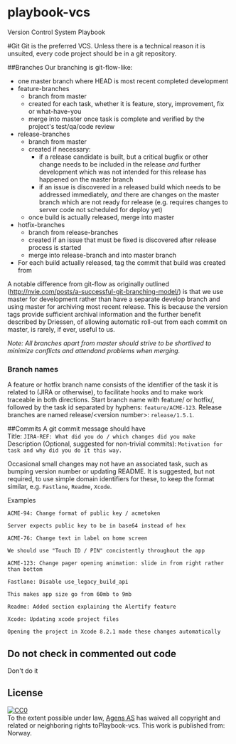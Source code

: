 # playbook-vcs
Version Control System Playbook

#Git
Git is the preferred VCS. Unless there is a technical reason it is unsuited, every code project should be in a git repository.

##Branches
Our branching is git-flow-like:
* one master branch where HEAD is most recent completed development 
* feature-branches
    * branch from master
    * created for each task, whether it is feature, story, improvement, fix or what-have-you
    * merge into master once task is complete and verified by the project's test/qa/code review
* release-branches
    * branch from master
    * created if necessary: 
        * if a release candidate is built, but a critical bugfix or other change needs to be included in the release _and_ further development which was not intended for this release has happened on the master branch
        * if an issue is discovered in a released build which needs to be addressed immediately, _and_ there are changes on the master branch which are not ready for release (e.g. requires changes to server code not scheduled for deploy yet)
    * once build is actually released, merge into master
* hotfix-branches 
    * branch from release-branches
    * created if an issue that must be fixed is discovered after release process is started
    * merge into release-branch and into master branch
* For each build actually released, tag the commit that build was created from
 
A notable difference from git-flow as originally outlined (http://nvie.com/posts/a-successful-git-branching-model/) is that we use master for development rather than have a separate develop branch and using master for archiving most recent release. This is because the version tags provide sufficient archival information and the further benefit described by Driessen, of allowing automatic roll-out from each commit on master, is rarely, if ever, useful to us.

*Note: All branches apart from master should strive to be shortlived to minimize conflicts and attendand problems when merging.*

### Branch names
A feature or hotfix branch name consists of the identifier of the task it is related to (JIRA or otherwise), to facilitate hooks and to make work traceable in both directions. Start branch name with feature/ or hotfix/, followed by the task id separated by hyphens: `feature/ACME-123`. Release branches are named release/&lt;version number&gt;: `release/1.5.1`.

##Commits
A git commit message should have  
Title:
`JIRA-REF: What did you do / which changes did you make`  
Description (Optional, suggested for non-trivial commits):
`Motivation for task and why did you do it this way.`

Occasional small changes may not have an associated task, such as bumping version number or updating README. It is suggested, but not required, to use simple domain identifiers for these, to keep the format similar, e.g. `Fastlane`, `Readme`, `Xcode`.

Examples
```
ACME-94: Change format of public key / acmetoken

Server expects public key to be in base64 instead of hex
```
```
ACME-76: Change text in label on home screen

We should use "Touch ID / PIN" concistently throughout the app
```
```
ACME-123: Change pager opening animation: slide in from right rather than bottom
```
```
Fastlane: Disable use_legacy_build_api

This makes app size go from 60mb to 9mb
```
```
Readme: Added section explaining the Alertify feature
```
```
Xcode: Updating xcode project files

Opening the project in Xcode 8.2.1 made these changes automatically
```

## Do not check in commented out code

Don't do it


## License
<p xmlns:dct="http://purl.org/dc/terms/" xmlns:vcard="http://www.w3.org/2001/vcard-rdf/3.0#"><a rel="license" href="http://creativecommons.org/publicdomain/zero/1.0/"><img src="https://licensebuttons.net/p/zero/1.0/88x31.png" style="border-style: none;" alt="CC0" /></a><br />To the extent possible under law, <a rel="dct:publisher" href="http://agens.no"><span property="dct:title">Agens AS</span></a> has waived all copyright and related or neighboring rights to<span property="dct:title">Playbook-vcs</span>. This work is published from: <span property="vcard:Country" datatype="dct:ISO3166" content="NO" about="http://agens.no">Norway</span>.</p>
